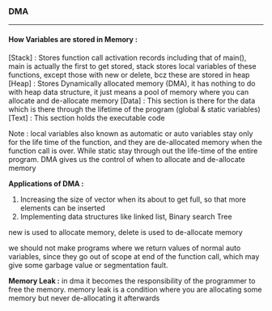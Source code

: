 ### **DMA**
---
#### **How Variables are stored in Memory :**

[Stack] : Stores function call activation records including that of main(), main is actually the first to get stored, stack stores local variables of these functions, except those with new or delete, bcz these are stored in heap
[Heap] : Stores Dynamically allocated memory (DMA), it has nothing to do with heap data structure, it just means a pool of memory where you can allocate and de-allocate memory
[Data] : This section is there for the data which is there through the lifetime of the program (global & static variables)
[Text] : This section holds the executable code

Note : local variables also known as automatic or auto variables stay only for the life time of the function, and they are de-allocated memory when the function call is over. While static stay through out the life-time of the entire program. DMA gives us the control of when to allocate and de-allocate memory

**Applications of DMA :**
1. Increasing the size of vector when its about to get full, so that more elements can be inserted
2. Implementing data structures like linked list, Binary search Tree

new is used to allocate memory, delete is used to de-allocate memory

we should not make programs where we return values of normal auto variables, since they go out of scope at end of the function call, which may give some garbage value or segmentation fault.

**Memory Leak :**  in dma it becomes the responsibility of the programmer to free the memory. memory leak is a condition where you are allocating some memory but never de-allocating it afterwards